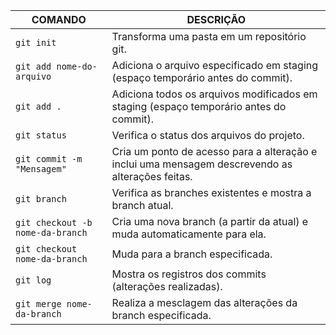 | COMANDO                           | DESCRIÇÃO                                                     |
|----------------------------------|---------------------------------------------------------------|
| `git init`                        | Transforma uma pasta em um repositório git.                   |
| `git add nome-do-arquivo`         | Adiciona o arquivo especificado em staging (espaço temporário antes do commit). |
| `git add .`                       | Adiciona todos os arquivos modificados em staging (espaço temporário antes do commit). |
| `git status`                      | Verifica o status dos arquivos do projeto.                   |
| `git commit -m "Mensagem"`        | Cria um ponto de acesso para a alteração e inclui uma mensagem descrevendo as alterações feitas. |
| `git branch`                      | Verifica as branches existentes e mostra a branch atual.      |
| `git checkout -b nome-da-branch`  | Cria uma nova branch (a partir da atual) e muda automaticamente para ela. |
| `git checkout nome-da-branch`     | Muda para a branch especificada.                               |
| `git log`                         | Mostra os registros dos commits (alterações realizadas).       |
| `git merge nome-da-branch`        | Realiza a mesclagem das alterações da branch especificada.     |